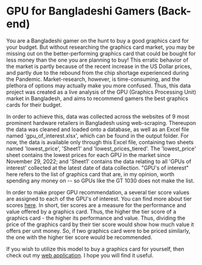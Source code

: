 # GPU for Bangladeshi Gamers (Back-end)
You are a Bangladeshi gamer on the hunt to buy a good graphics card for your budget. But without researching the graphics card market, you may be missing out on
the better-performing graphics card that could be bought for less money than the one you are planning to buy! This erratic behavior of the market is partly 
because of the recent increase in the US Dollar prices, and partly due to the rebound from the chip shortage experienced during the Pandemic. Market-research, however,
is time-consuming, and the plethora of options may actually make you more confused. Thus, this data project was created as a live analysis of the GPU (Graphics Processing Unit) market in Bangladesh, and aims to recommend gamers the best graphics cards for their budget.

In order to achieve this, data was collected across the websites of 9 most prominent hardware retailers in Bangladesh using web-scraping. Thereupon the data was
cleaned and loaded onto a database, as well as an Excel file named 'gpu_of_interest.xlsx', which can be found in the output folder. For now, the data is available only
through this Excel file, containing two sheets named 'lowest_price', 'Sheet1' and 'lowest_prices_tiered'. The 'lowest_price' sheet contains the lowest prices for each
GPU in the market since November 29, 2022; and 'Sheet1' contains the data relating to all 'GPUs of interest' collected at the latest date of data collection. "GPU's of
interest" here refers to the list of graphics card that are, in my opinion, worth spending any money on -- so GPUs like the GT 1030 does not make the list. 

In order to make proper GPU recommendation, a several tier score values are assigned to each of the GPU's of interest. You can find more about tier scores <a href="https://github.com/Saminyead/gpu_for_bd_gamers/blob/master/docs/tier_score.md">here</a>.
In short, tier scores are a measure for the performance and value offered by a graphics card. Thus, the higher the tier score of a graphics card - the higher its
performance and value. Thus, dividing the price of the graphics card by their tier score would show how much value it offers per unit money. So, if two graphics
card were to be priced similarly, the one with the higher tier score would be recommended.

If you wish to utilize this model to buy a graphics card for yourself, then check out my [web application](https://gpu4bdgamers.streamlit.app). I hope you will
find it useful.
